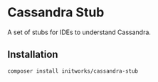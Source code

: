 # Cassandra Stub

A set of stubs for IDEs to understand Cassandra.

## Installation

```bash
composer install initworks/cassandra-stub
```